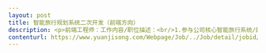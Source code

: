 ```yaml
---                
layout: post       
title: 智能旅行规划系统二次开发（前端方向）           
description: <p>前端工程师：工作内容/职位描述：<br/>1.参与公司核心智能旅行系统/网站开发；<br/>2.依据业务需求完成高质量的网站前端开发和搭建工作，保证各浏览器的兼容性和执行效率； <br/>3.在理解产品业务的基础上，主动提升产品的用户体验，在交互方式以及页面性能方面不断创新； <br/>4.关注前端前沿技术研究，通过新技术服务团队和业务。<br/> <br/>任职资格：<br/>1.本科及以上学历，计算机相关专业，有相关网站开发经验，或曾参与复杂网站开发者优先； <br/>2.熟悉DOM, Javascript, jQuery, HTML5, CSS, Ajax等前端技术，熟悉主流前端开发架构； <br/>3.熟悉后台语言，如.Net, JAVA等。熟悉至少一种JS框架，比如bootstrap, angular, vue, react； <br/>4.熟练理解，运用restful Web服务，利用接口与后端交互。<br/>5.有MongoDB，.NET，设计美工经验者优先。<br/>6.数据结构清晰、命名规范、编写高质量代码、有模块化意识； <br/>7.对web技术发展有强烈兴趣，乐于不断学习新知识与新技术, 并能应用到实际工作中。</p>     
contenturl: https://www.yuanjisong.com/Webpage/Job/../Job/detail/jobid/101474      
---                 
```

